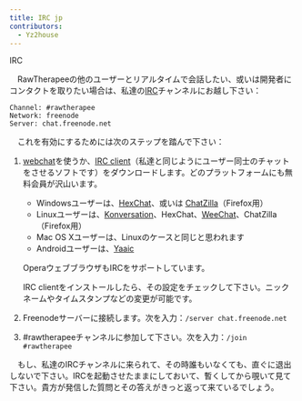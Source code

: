 ```yaml
---
title: IRC jp
contributors:
  - Yz2house
---
```


<div class="pagetitle">

IRC

</div>

　RawTherapeeの他のユーザーとリアルタイムで会話したい、或いは開発者にコンタクトを取りたい場合は、私達の[IRC](https://en.wikipedia.org/wiki/Internet_Relay_Chat)チャンネルにお越し下さい：

`Channel: #rawtherapee`  
`Network: freenode`  
`Server: chat.freenode.net`

　これを有効にするためには次のステップを踏んで下さい：

1.  [webchat](http://webchat.freenode.net/?randomnick=1&channels=rawtherapee&prompt=1)を使うか、[IRC
    client](http://en.wikipedia.org/wiki/Comparison_of_Internet_Relay_Chat_clients)（私達と同じようにユーザー同士のチャットをさせるソフトです）をダウンロードします。どのプラットフォームにも無料会員が沢山います。
    - Windowsユーザーは、[HexChat](http://hexchat.github.io/)、或いは
      [ChatZilla](http://chatzilla.hacksrus.com/)（Firefox用）
    - Linuxユーザーは、[Konversation](http://konversation.kde.org/)、HexChat、[WeeChat](http://www.weechat.org/)、ChatZilla（Firefox用）
    - Mac OS Xユーザーは、Linuxのケースと同じと思われます
    - Androidユーザーは、[Yaaic](https://play.google.com/store/apps/details?id=org.yaaic)

      
    OperaウェブブラウザもIRCをサポートしています。

    IRC
    clientをインストールしたら、その設定をチェックして下さい。ニックネームやタイムスタンプなどの変更が可能です。
2.  Freenodeサーバーに接続します。次を入力：`/server chat.freenode.net`
3.  \#rawtherapeeチャンネルに参加して下さい。次を入力：`/join #rawtherapee`

　もし、私達のIRCチャンネルに来られて、その時誰もいなくても、直ぐに退出しないで下さい。IRCを起動させたままにしておいて、暫くしてから覗いて見て下さい。貴方が発信した質問とその答えがきっと返って来ているでしょう。
